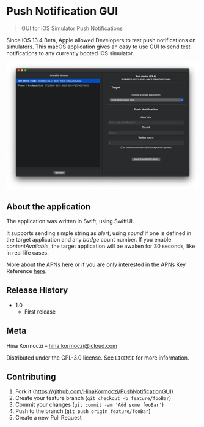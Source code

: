 # Push Notification GUI
> GUI for iOS Simulator Push Notifications

Since iOS 13.4 Beta, Apple allowed Developers to test push notifications on simulators. This macOS application gives an easy to use GUI to send test notifications to any currently booted iOS simulator.

![](PNGUI_Screen.png)

## About the application

The application was written in Swift, using SwiftUI.

It supports sending simple string as *alert*, using *sound* if one is defined in the target application and any *badge* count number. If you enable *contentAvailable*, the target application will be awaken for 30 seconds, like in real life cases.

More about the APNs [here](https://developer.apple.com/library/archive/documentation/NetworkingInternet/Conceptual/RemoteNotificationsPG/APNSOverview.html) or if you are only interested in the APNs Key Reference [here](https://developer.apple.com/library/archive/documentation/NetworkingInternet/Conceptual/RemoteNotificationsPG/PayloadKeyReference.html#//apple_ref/doc/uid/TP40008194-CH17-SW1).

## Release History

* 1.0
    * First release

## Meta

Hina Kormoczi – hina.kormoczi@icloud.com

Distributed under the GPL-3.0 license. See ``LICENSE`` for more information.


## Contributing

1. Fork it (<https://github.com/HinaKormoczi/PushNotificationGUI>)
2. Create your feature branch (`git checkout -b feature/fooBar`)
3. Commit your changes (`git commit -am 'Add some fooBar'`)
4. Push to the branch (`git push origin feature/fooBar`)
5. Create a new Pull Request

